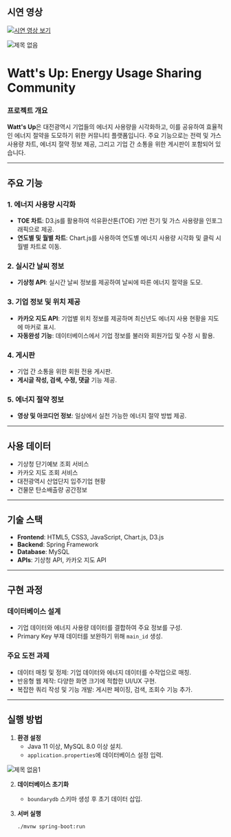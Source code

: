 ## 시연 영상

[![시연 영상 보기](https://img.youtube.com/vi/ikNlyk_ovZM/0.jpg)](https://www.youtube.com/watch?v=ikNlyk_ovZM)


![제목 없음](https://github.com/user-attachments/assets/bc19bf66-1465-4e60-aa01-d2b4d6f2608d)

# Watt's Up: Energy Usage Sharing Community

### 프로젝트 개요

**Watt's Up**은 대전광역시 기업들의 에너지 사용량을 시각화하고, 이를 공유하여 효율적인 에너지 절약을 도모하기 위한 커뮤니티 플랫폼입니다. 주요 기능으로는 전력 및 가스 사용량 차트, 에너지 절약 정보 제공, 그리고 기업 간 소통을 위한 게시판이 포함되어 있습니다.

---

## 주요 기능

### 1. 에너지 사용량 시각화
- **TOE 차트**: D3.js를 활용하여 석유환산톤(TOE) 기반 전기 및 가스 사용량을 인포그래픽으로 제공.
- **연도별 및 월별 차트**: Chart.js를 사용하여 연도별 에너지 사용량 시각화 및 클릭 시 월별 차트로 이동.

### 2. 실시간 날씨 정보
- **기상청 API**: 실시간 날씨 정보를 제공하여 날씨에 따른 에너지 절약을 도모.

### 3. 기업 정보 및 위치 제공
- **카카오 지도 API**: 기업별 위치 정보를 제공하며 최신년도 에너지 사용 현황을 지도에 마커로 표시.
- **자동완성 기능**: 데이터베이스에서 기업 정보를 불러와 회원가입 및 수정 시 활용.

### 4. 게시판
- 기업 간 소통을 위한 회원 전용 게시판.
- **게시글 작성, 검색, 수정, 댓글** 기능 제공.

### 5. 에너지 절약 정보
- **영상 및 아코디언 정보**: 일상에서 실천 가능한 에너지 절약 방법 제공.

---

## 사용 데이터
- 기상청 단기예보 조회 서비스
- 카카오 지도 조회 서비스
- 대전광역시 산업단지 입주기업 현황
- 건물문 탄소배출량 공간정보

---

## 기술 스택

- **Frontend**: HTML5, CSS3, JavaScript, Chart.js, D3.js
- **Backend**: Spring Framework
- **Database**: MySQL
- **APIs**: 기상청 API, 카카오 지도 API

---


## 구현 과정

### 데이터베이스 설계
- 기업 데이터와 에너지 사용량 데이터를 결합하여 주요 정보를 구성.
- Primary Key 부재 데이터를 보완하기 위해 `main_id` 생성.

### 주요 도전 과제
- 데이터 매칭 및 정제: 기업 데이터와 에너지 데이터를 수작업으로 매칭.
- 반응형 웹 제작: 다양한 화면 크기에 적합한 UI/UX 구현.
- 복잡한 쿼리 작성 및 기능 개발: 게시판 페이징, 검색, 조회수 기능 추가.

---

## 실행 방법

1. **환경 설정**
   - Java 11 이상, MySQL 8.0 이상 설치.
   - `application.properties`에 데이터베이스 설정 입력.
  
![제목 없음1](https://github.com/user-attachments/assets/8d07c548-803f-436a-890b-76f8ce1654a9)


2. **데이터베이스 초기화**
   - `boundarydb` 스키마 생성 후 초기 데이터 삽입.

3. **서버 실행**
   ```bash
   ./mvnw spring-boot:run
